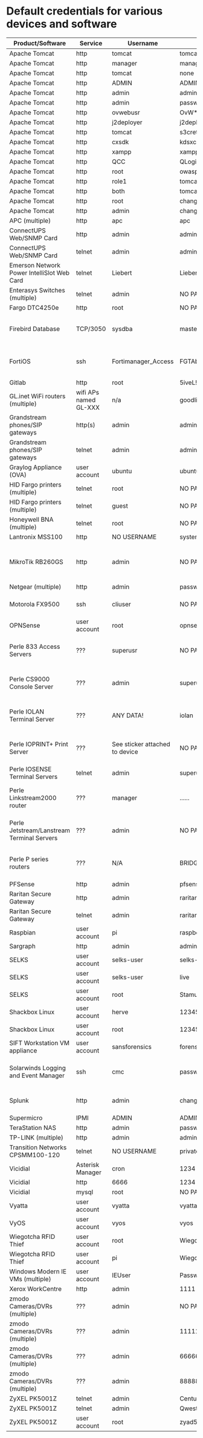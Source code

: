 # Default credentials for various devices and software

Product/Software | Service | Username | Password | Remarks
---------------- | ------- | -------- | -------- | -------
Apache Tomcat | http | tomcat | tomcat |
Apache Tomcat | http | manager | manager |
Apache Tomcat | http | tomcat | none |
Apache Tomcat | http | ADMIN | ADMIN |
Apache Tomcat | http | admin | admin |
Apache Tomcat | http | admin | password |
Apache Tomcat | http | ovwebusr |  OvW&ast;busr1 |
Apache Tomcat | http | j2deployer | j2deployer |
Apache Tomcat | http | tomcat | s3cret |
Apache Tomcat | http | cxsdk | kdsxc |
Apache Tomcat | http | xampp | xampp |
Apache Tomcat | http | QCC | QLogic66 |
Apache Tomcat | http | root | owaspbwa |
Apache Tomcat | http | role1 | tomcat |
Apache Tomcat | http | both | tomcat |
Apache Tomcat | http | root | changethis |
Apache Tomcat | http | admin | changethis |
APC (multiple) | http | apc | apc |
ConnectUPS Web/SNMP Card | http | admin | admin |
ConnectUPS Web/SNMP Card | telnet | admin | admin |
Emerson Network Power IntelliSlot Web Card | telnet | Liebert | Liebert |
Enterasys Switches (multiple) | telnet | admin | NO PASSWORD | Prompts to change after first login.
Fargo DTC4250e | http | root | NO PASSWORD |
Firebird Database | TCP/3050 | sysdba | masterkey | flamerobin package on Kali to interact with these databases.
FortiOS | ssh | Fortimanager_Access | FGTAbc11*xy+Qqz27 | Hard-coded admin credentials versions 4.3.0 - 4.3.16, 5.0.0 - 5.0.7
Gitlab | http | root | 5iveL!fe |
GL.inet WiFi routers (multiple) | wifi APs named GL-XXX | n/a | goodlife | WiFi default password.
Grandstream phones/SIP gateways | http(s) | admin | admin |
Grandstream phones/SIP gateways | telnet | admin | admin | 
Graylog Appliance (OVA) | user account | ubuntu | ubuntu |
HID Fargo printers (multiple) | telnet | root | NO PASSWORD |
HID Fargo printers (multiple) | telnet | guest | NO PASSWORD |
Honeywell BNA (multiple) | telnet | root | NO PASSWORD |
Lantronix MSS100 | http | NO USERNAME | system |
MikroTik RB260GS | http | admin | NO PASSWORD | http://192.168.88.1 -- must manually set client IP when plugged into the switch
Netgear (multiple) | http | admin | password |
Motorola FX9500 | ssh | cliuser | NO PASSWORD | reader.login( login=factory, pwd=HERCf95*..)
OPNSense | user account | root | opnsense |
Perle 833 Access Servers | ??? | superusr | NO PASSWORD | Haven't verified; pulled from manufacturer's website.
Perle CS9000 Console Server | ??? | admin | superuser | Haven't verified; pulled from manufacturer's website.
Perle IOLAN Terminal Server | ??? | ANY DATA! | iolan | Haven't verified; pulled from manufacturer's website.
Perle IOPRINT+ Print Server | ??? | See sticker attached to device | NO PASSWORD | Haven't verified; pulled from manufacturer's website.
Perle IOSENSE Terminal Servers | telnet | admin | superuser |
Perle Linkstream2000 router | ??? | manager | ...... | Haven't verified; pulled from manufacturer's website.
Perle Jetstream/Lanstream Terminal Servers | ??? | admin | NO PASSWORD | Haven't verified; pulled from manufacturer's website.
Perle P series routers | ??? | N/A | BRIDGE | Haven't verified; pulled from manufacturer's website.
PFSense | http | admin | pfsense |
Raritan Secure Gateway | http | admin | raritan |
Raritan Secure Gateway | telnet | admin | raritan |
Raspbian | user account | pi | raspberry |
Sargraph | http | admin | admin123 |
SELKS | user account | selks-user | selks-user |
SELKS | user account | selks-user | live | In "live mode"
SELKS | user account | root | StamusNetworks |
Shackbox Linux | user account | herve | 123456789 |
Shackbox Linux | user account | root | 123456789 |
SIFT Workstation VM appliance | user account | sansforensics | forensics |
Solarwinds Logging and Event Manager | ssh | cmc | password | Restricted shell, but a Metasploit module exists to escape it.
Splunk | http | admin | changeme | forces password change after first login
Supermicro | IPMI | ADMIN | ADMIN |
TeraStation NAS | http | admin | password |
TP-LINK (multiple) | http | admin | admin |
Transition Networks CPSMM100-120 | telnet | NO USERNAME | private |
Vicidial | Asterisk Manager | cron | 1234 |
Vicidial | http | 6666 | 1234 |
Vicidial | mysql | root | NO PASSWORD |
Vyatta | user account | vyatta | vyatta |
VyOS | user account | vyos | vyos |
Wiegotcha RFID Thief | user account | root | Wiegotcha |
Wiegotcha RFID Thief | user account | pi | Wiegotcha |
Windows Modern IE VMs (multiple) | user account | IEUser | Passw0rd! |
Xerox WorkCentre | http | admin | 1111 |
zmodo Cameras/DVRs (multiple) | ??? | admin | NO PASSWORD |
zmodo Cameras/DVRs (multiple) | ??? | admin | 111111 |
zmodo Cameras/DVRs (multiple) | ??? | admin | 666666 |
zmodo Cameras/DVRs (multiple) | ??? | admin | 888888 |
ZyXEL PK5001Z | telnet | admin | CenturyL1nk | CVE-2016-10401
ZyXEL PK5001Z | telnet | admin | QwestM0dem |
ZyXEL PK5001Z | user account | root | zyad5001 | CVE-2016-10401

